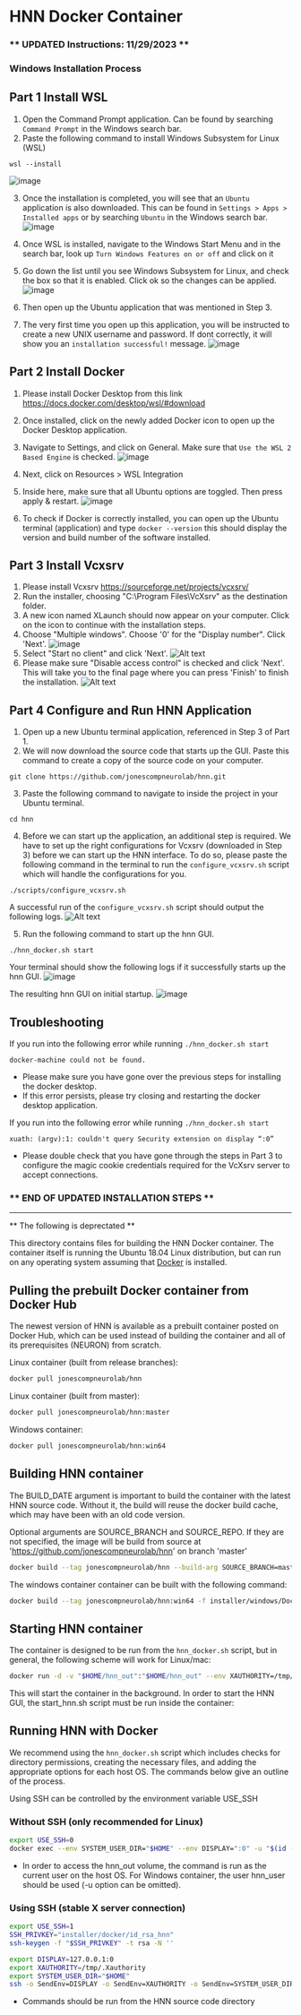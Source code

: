 # HNN Docker Container

### ** UPDATED Instructions: 11/29/2023 **

### Windows Installation Process

## Part 1 Install WSL
1. Open the Command Prompt application. Can be found by searching `Command Prompt` in the Windows search bar.
2. Paste the following command to install Windows Subsystem for Linux (WSL)
```
wsl --install
``` 
![image](https://github.com/jonescompneurolab/hnn/assets/34087669/f94c9ea6-1459-4082-8a01-af69d115368c)

3. Once the installation is completed, you will see that an `Ubuntu` application is also downloaded. This can be found in `Settings > Apps > Installed apps` or by searching `Ubuntu` in the Windows search bar. 
![image](https://github.com/jonescompneurolab/hnn/assets/34087669/aa1635db-ccd7-4989-bdbd-7f89f5493225)

4. Once WSL is installed, navigate to the Windows Start Menu and in the search bar, look up `Turn Windows Features on or off` and click on it

5. Go down the list until you see Windows Subsystem for Linux, and check the box so that it is enabled. Click ok so the changes can be applied. 
![image](https://github.com/jonescompneurolab/hnn/assets/34087669/d9c9580f-2082-4ac8-bdee-ca599e9b2da1)

6. Then open up the Ubuntu application that was mentioned in Step 3. 
7. The very first time you open up this application, you will be instructed to create a new UNIX username and password. If dont correctly, it will show you an `installation successful!` message. 
![image](https://github.com/jonescompneurolab/hnn/assets/34087669/d6e26399-804d-4780-a451-492c1ccdf81f)



## Part 2 Install Docker
1. Please install Docker Desktop from this link https://docs.docker.com/desktop/wsl/#download
2. Once installed, click on the newly added Docker icon to open up the Docker Desktop application. 
3. Navigate to Settings, and click on General. Make sure that `Use the WSL 2 Based Engine` is checked. 
![image](https://github.com/jonescompneurolab/hnn/assets/34087669/84d0078a-ba4f-478c-8af1-e7771ba896b3)

4. Next, click on Resources > WSL Integration
5. Inside here, make sure that all Ubuntu options are toggled. Then press apply & restart. 
![image](https://github.com/jonescompneurolab/hnn/assets/34087669/d01a0c14-37b2-456a-b7d8-3ed3bdd5283c)

6. To check if Docker is correctly installed, you can open up the Ubuntu terminal (application) and type `docker --version` this should display the version and build number of the software installed. 


## Part 3 Install Vcxsrv
1. Please install Vcxsrv https://sourceforge.net/projects/vcxsrv/
2. Run the installer, choosing "C:\Program Files\VcXsrv" as the destination folder.
3. A new icon named XLaunch should now appear on your computer. Click on the icon to continue with the installation steps. 
4. Choose "Multiple windows". Choose '0' for the "Display number". Click 'Next'.
![image](<Screenshot 2023-11-29 163402-1.png>)
5. Select "Start no client" and click 'Next'.
![Alt text](<Screenshot 2023-11-29 164111.png>)
6. Please make sure "Disable access control" is checked and click 'Next'. This will take you to the final page where you can press 'Finish' to finish the installation. 
![Alt text](<Screenshot 2023-11-29 163550.png>)


## Part 4 Configure and Run HNN Application
1. Open up a new Ubuntu terminal application, referenced in Step 3 of Part 1.
2. We will now download the source code that starts up the GUI. Paste this command to create a copy of the source code on your computer.
```
git clone https://github.com/jonescompneurolab/hnn.git
```
3. Paste the following command to navigate to inside the project in your Ubuntu terminal. 
```
cd hnn
```
4. Before we can start up the application, an additional step is required. We have to set up the right configurations for Vcxsrv (downloaded in Step 3) before we can start up the HNN interface. To do so, please paste the following command in the terminal to run the `configure_vcxsrv.sh` script which will handle the configurations for you.
```
./scripts/configure_vcxsrv.sh
``` 
A successful run of the `configure_vcxsrv.sh` script should output the following logs. 
![Alt text](<Screenshot 2023-11-29 165651.png>)

5. Run the following command to start up the hnn GUI.
```
./hnn_docker.sh start
``` 

Your terminal should show the following logs if it successfully starts up the hnn GUI.
![image](https://github.com/jonescompneurolab/hnn/assets/34087669/2e5942cb-100f-44cf-9c6f-fdee72576844)

The resulting hnn GUI on initial startup.
![image](https://github.com/jonescompneurolab/hnn/assets/34087669/cb6f404c-d6df-45ef-ab80-cf85e293bf8b)


## Troubleshooting
If you run into the following error while running `./hnn_docker.sh start` 

`
 docker-machine could not be found.
`
- Please make sure you have gone over the previous steps for installing the docker desktop. 
- If this error persists, please try closing and restarting the docker desktop application. 

If you run into the following error while running `./hnn_docker.sh start`

`
xuath: (argv):1: couldn't query Security extension on display “:0”
`
- Please double check that you have gone through the steps in Part 3 to configure the magic cookie credentials required for the VcXsrv server to accept connections. 







### ** END OF UPDATED INSTALLATION STEPS **

_______________________________________________________________________


** The following is deprectated ** 

This directory contains files for building the HNN Docker container. The container itself is running the Ubuntu 18.04 Linux distribution, but can run on any operating system assuming that [Docker](https://www.docker.com/) is installed.

## Pulling the prebuilt Docker container from Docker Hub

The newest version of HNN is available as a prebuilt container posted on Docker Hub, which can be used instead of building the container and all of its prerequisites (NEURON) from scratch.

Linux container (built from release branches):

```bash
docker pull jonescompneurolab/hnn
```

Linux container (built from master):

```bash
docker pull jonescompneurolab/hnn:master
```

Windows container:

```bash
docker pull jonescompneurolab/hnn:win64
```

## Building HNN container

The BUILD_DATE argument is important to build the container with the latest HNN source code. Without it, the build will reuse the docker build cache, which may have been with an old code version.

Optional arguments are SOURCE_BRANCH and SOURCE_REPO. If they are not specified, the image will be build from source at 'https://github.com/jonescompneurolab/hnn' on branch 'master'

```bash
docker build --tag jonescompneurolab/hnn --build-arg SOURCE_BRANCH=master --build-arg SOURCE_REPO="https://github.com/jonescompneurolab/hnn" --build-arg BUILD_DATE=$(date +%s) installer/docker
```

The windows container container can be built with the following command:

```bash
docker build --tag jonescompneurolab/hnn:win64 -f installer/windows/Dockerfile installer/docker
```

## Starting HNN container

The container is designed to be run from the `hnn_docker.sh` script, but in general, the following scheme will work for Linux/mac:

```bash
docker run -d -v "$HOME/hnn_out":"$HOME/hnn_out" --env XAUTHORITY=/tmp/.Xauthority --env SYSTEM_USER_DIR="$HOME" --name hnn_container jonescompneurolab/hnn
```

This will start the container in the background. In order to start the HNN GUI, the start_hnn.sh script must be run inside the container:

## Running HNN with Docker

We recommend using the `hnn_docker.sh` script which includes checks for directory permissions, creating the necessary files, and adding the appropriate options for each host OS. The commands below give an outline of the process.

Using SSH can be controlled by the environment variable USE_SSH

### Without SSH (only recommended for Linux)

```bash
export USE_SSH=0
docker exec --env SYSTEM_USER_DIR="$HOME" --env DISPLAY=":0" -u "$(id -u)" hnn_container /home/hnn_user/start_hnn.sh
```

* In order to access the hnn_out volume, the command is run as the current user on the host OS. For Windows container, the user hnn_user should be used (-u option can be omitted).

### Using SSH (stable X server connection)

```bash
export USE_SSH=1
SSH_PRIVKEY="installer/docker/id_rsa_hnn"
ssh-keygen -f "$SSH_PRIVKEY" -t rsa -N ''

export DISPLAY=127.0.0.1:0
export XAUTHORITY=/tmp/.Xauthority
export SYSTEM_USER_DIR="$HOME"
ssh -o SendEnv=DISPLAY -o SendEnv=XAUTHORITY -o SendEnv=SYSTEM_USER_DIR -o SendEnv=TRAVIS_TESTING -o PasswordAuthentication=no -o UserKnownHostsFile=/dev/null -o StrictHostKeyChecking=no -v -i "SSH_PRIVKEY" -R 6000:127.0.0.1:6000 hnn_user@localhost -p 32791
```

* Commands should be run from the HNN source code directory
